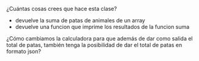 ¿Cuántas cosas crees que hace esta clase?
 - devuelve la suma de patas de animales de un array 
 - devuelve una funcion que imprime los resultados de la funcion suma
  
¿Cómo cambiamos la calculadora para que además de dar como salida el total de patas, también tenga la posibilidad de dar el total de patas en formato json?